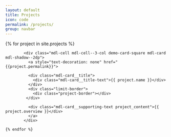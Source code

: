 ```yaml
---
layout: default
title: Projects
icon: code
permalink: /projects/
group: navbar
---
```

<div class="mdl-grid max-width">
	{% for project in site.projects %}

			<div class="mdl-cell mdl-cell--3-col demo-card-square mdl-card mdl-shadow--2dp">
			  <a style="text-decoration: none" href="{{project.permalink}}">

			  <div class="mdl-card__title">
			    <div class="mdl-card__title-text">{{ project.name }}</div>
			  </div>
			  <div class="limit-border">
                <div class="project-border"></div>
             </div>
             
			  <div class="mdl-card__supporting-text project_content">{{ project.overview }}</div>
			  </a>
			</div>

	{% endfor %}
</div>
